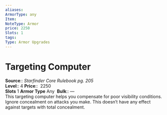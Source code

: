 ```yaml
---
aliases: 
ArmorType: any
Item:
NoteType: Armor
price: 2250
Slots: 1
tags: 
Type: Armor Upgrades
---
```


# Targeting Computer

**Source**:: _Starfinder Core Rulebook pg. 205_  
**Level**:: 4
**Price**::  2250  
**Slots** 1 **Armor Type** Any 
**Bulk**:: —  
This targeting computer helps you compensate for poor visibility conditions. Ignore concealment on attacks you make. This doesn’t have any effect against targets with total concealment.
